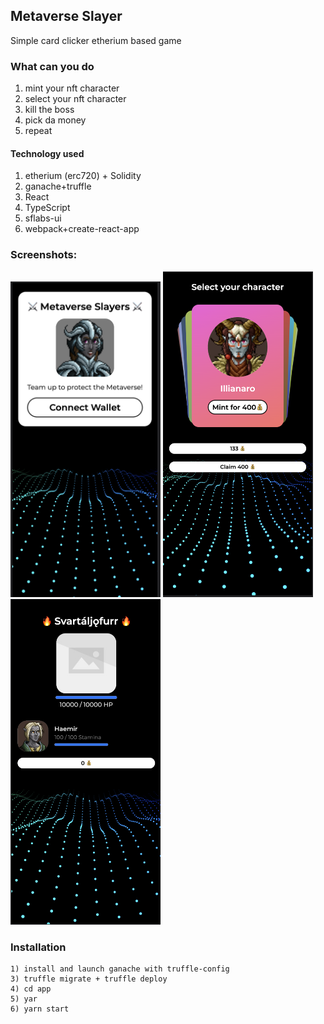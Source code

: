 ## Metaverse Slayer
Simple card clicker etherium based game 

### What can you do
1. mint your nft character
2. select your nft character
3. kill the boss
4. pick da money
5. repeat

#### Technology used
1) etherium (erc720) + Solidity
2) ganache+truffle
3) React
4) TypeScript
5) sflabs-ui
6) webpack+create-react-app


### Screenshots:
[<img src="/screenshots/1.png" width="240"/>](./screenshots/1.png)
[<img src="/screenshots/5.png" width="240"/>](./screenshots/5.png)
[<img src="/screenshots/6.png" width="240"/>](./screenshots/6.png)

### Installation
```
1) install and launch ganache with truffle-config
3) truffle migrate + truffle deploy
4) cd app
5) yar
6) yarn start
```
